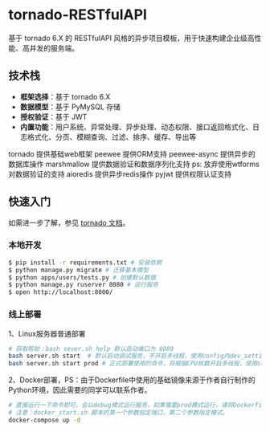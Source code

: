 # tornado-RESTfulAPI

基于 tornado 6.X 的 RESTfulAPI 风格的异步项目模板，用于快速构建企业级高性能、高并发的服务端。

## 技术栈

- **框架选择**：基于 tornado 6.X
- **数据模型**：基于 PyMySQL 存储
- **授权验证**：基于 JWT
- **内置功能**：用户系统、异常处理、异步处理、动态权限、接口返回格式化、日志格式化、分页、模糊查询、过滤、排序、缓存、导出等

tornado 提供基础web框架
peewee 提供ORM支持
peewee-async 提供异步的数据库操作
marshmallow 提供数据验证和数据序列化支持  ps: 放弃使用wtforms对数据验证的支持
aioredis 提供异步redis操作
pyjwt 提供权限认证支持

## 快速入门

如需进一步了解，参见 [tornado 文档](https://www.tornadoweb.org/en/stable/index.html)。

### 本地开发

```bash
$ pip install -r requirements.txt # 安装依赖
$ python manage.py migrate # 迁移基本模型
$ python apps/users/tests.py # 创建默认数据
$ python manage.py ruserver 8080 # 运行服务
$ open http://localhost:8000/
```

### 线上部署

1、Linux服务器普通部署

```bash
# 获取帮助：bash sever.sh help 默认启动端口为 8080
bash server.sh start  # 默认启动调试服务，不开启多线程，使用config内dev_settings.py作为配置文件
bash server.sh start prod # 正式部署使用的命令，将根据CPU核数开启多线程，使用config内prod_settings.py作为配置文件
```

2、Docker部署，PS：由于Dockerfile中使用的基础镜像来源于作者自行制作的Python环境，因此需要的同学可以联系作者。

```bash
# 直接运行一下命令即可，会以debug模式运行服务，如果需要prod模式运行，请将Dockerfile中 CMD ["./docker_start.sh", "8080"] 改为 CMD ["./docker_start.sh", "8080", "prod"]
# 注意：docker_start.sh 脚本的第一个参数指定端口，第二个参数指定模式。
docker-compose up -d
```
